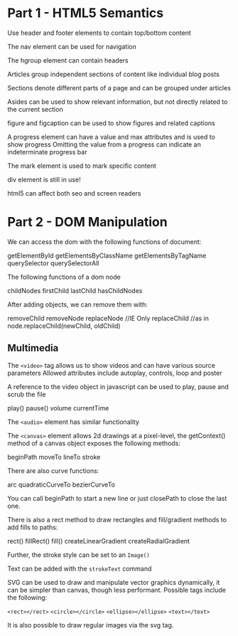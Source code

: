 Part 1 - HTML5 Semantics
========================
Use header and footer elements to contain top/bottom content

The nav element can be used for navigation

The hgroup element can contain headers

Articles group independent sections of content like individual blog posts

Sections denote different parts of a page and can be grouped under articles

Asides can be used to show relevant information, but not directly related to the current section

figure and figcaption can be used to show figures and related captions

A progress element can have a value and max attributes and is used to show progress
Omitting the value from a progress can indicate an indeterminate progress bar

The mark element is used to mark specific content

div element is still in use!

html5 can affect both seo and screen readers

Part 2 - DOM Manipulation
=========================

We can access the dom with the following functions of document:

getElementById
getElementsByClassName
getElementsByTagName
querySelector
querySelectorAll

The following functions of a dom node

childNodes
firstChild
lastChild
hasChildNodes

After adding objects, we can remove them with:

removeChild
removeNode
replaceNode //IE Only
replaceChild //as in node.replaceChild(newChild, oldChild)


Multimedia
----------
The `<video>` tag allows us to show videos and can have various source parameters
Allowed attributes include autoplay, controls, loop and poster

A reference to the video object in javascript can be used to play, pause and scrub the file

play()
pause()
volume
currentTime

The `<audio>` element has similar functionality

The `<canvas>` element allows 2d drawings at a pixel-level, the getContext() method of a canvas object
exposes the following methods:

beginPath
moveTo
lineTo
stroke

There are also curve functions:

arc
quadraticCurveTo
bezierCurveTo

You can call beginPath to start a new line or just closePath to close the last one.

There is also a rect method to draw rectangles and fill/gradient methods to add fills to paths:

rect()
fillRect()
fill()
createLinearGradient
createRadialGradient

Further, the stroke style can be set to an `Image()`

Text can be added with the `strokeText` command

SVG can be used to draw and manipulate vector graphics dynamically, it can be simpler than canvas,
though less performant. Possible tags include the following:

`<rect></rect>`
`<circle></circle>`
`<ellipse></ellipse>`
`<text></text>`

It is also possible to draw regular images via the svg tag.